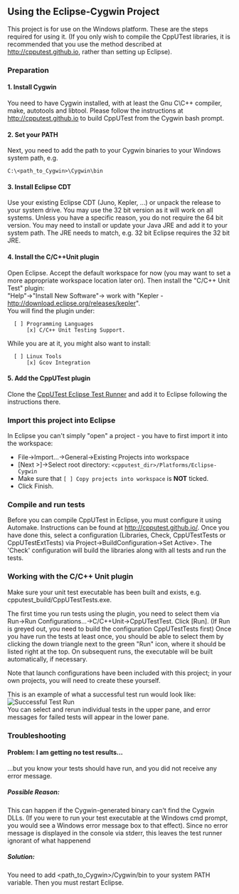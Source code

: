 ## Using the Eclipse-Cygwin Project

This project is for use on the Windows platform. These are the steps required for using it. (If you only wish to compile the CppUTest libraries, it is recommended that you use the method described at http://cpputest.github.io, rather than setting up Eclipse).

### Preparation
#### 1. Install Cygwin
You need to have Cygwin installed, with at least the Gnu C\C++ compiler, make, autotools and libtool. Please follow the instructions at http://cpputest.github.io to build CppUTest from the Cygwin bash prompt.

#### 2. Set your PATH
Next, you need to add the path to your Cygwin binaries to your Windows system path, e.g.
```dos
C:\<path_to_Cygwin>\Cygwin\bin
```

#### 3. Install Eclipse CDT
Use your existing Eclipse CDT (Juno, Kepler, ...) or unpack the release to your system drive. You may use the 32 bit version as it will work on all systems. Unless you have a specific reason, you do not require the 64 bit version. You may need to install or update your Java JRE and add it to your system path. The JRE needs to match, e.g. 32 bit Eclipse requires the 32 bit JRE.

#### 4. Install the C/C++Unit plugin
Open Eclipse. 
Accept the default workspace for now (you may want to set a more appropriate workspace location later on). Then install the "C/C++ Unit Test" plugin:  
  "Help"->"Install New Software"-> work with "Kepler - http://download.eclipse.org/releases/kepler".  
  You will find the plugin under:
```
  [ ] Programming Languages
      [x] C/C++ Unit Testing Support.
```
While you are at it, you might also want to install:  
```
  [ ] Linux Tools  
      [x] Gcov Integration
```

#### 5. Add the CppUTest plugin
Clone the [CppUTest Eclipse Test Runner](https://github.com/tcmak/CppUTestEclipseJunoTestRunner) and add it to Eclipse following the instructions there.

### Import this project into Eclipse
In Eclipse you can't simply "open" a project - you have to first import it into the workspace:  
 * File->Import...->General->Existing Projects into workspace
 * [Next >]->Select root directory: `<cpputest_dir>/Platforms/Eclipse-Cygwin` 
 * Make sure that `[ ] Copy projects into workspace` is **NOT** ticked.  
 * Click Finish.

### Compile and run tests
Before you can compile CppUTest in Eclipse, you must configure it using Automake. Instructions can be found at http://cpputest.github.io/. Once you have done this, select a configuration (Libraries, Check, CppUTestTests or CppUTestExtTests) via Project->BuildConfiguration->Set Active>. The 'Check' configuration will build the libraries along with all tests and run the tests.

### Working with the C/C++ Unit plugin
Make sure your unit test executable has been built and exists, e.g. cpputest_build/CppUTestTests.exe.

The first time you run tests using the plugin, you need to select them via  
Run->Run Configurations...->C/C++Unit->CppUTestTest.
Click [Run]. (If Run is greyed out, you need to build the configuration CppUTestTests first)
Once you have run the tests at least once, you should be able to select them by clicking the down triangle next to the green "Run" icon, where it should be listed right at the top. On subsequent runs, the executable will be built automatically, if necessary.

Note that launch configurations have been included with this project; in your own projects, you will need to create these yourself.

This is an example of what a successful test run would look like:  
![Successful Test Run](https://raw.githubusercontent.com/cpputest/cpputest.github.io/master/images/eclipse-testrunner-01.png)  
You can select and rerun individual tests in the upper pane, and error messages for failed tests will appear in the lower pane.
### Troubleshooting
#### Problem: I am  getting no test results...
...but you know your tests should have run, and you did not receive any error message.
##### Possible Reason: 
This can happen if the Cygwin-generated binary can't find the Cygwin DLLs. (If you were to run your test executable at the Windows cmd prompt, you would see a Windows error message box to that effect). Since no error message is displayed in the console via stderr, this leaves the test runner ignorant of what happenend
##### Solution:
You need to add <path_to_Cygwin>/Cygwin/bin to your system PATH variable. Then you must restart Eclipse.
